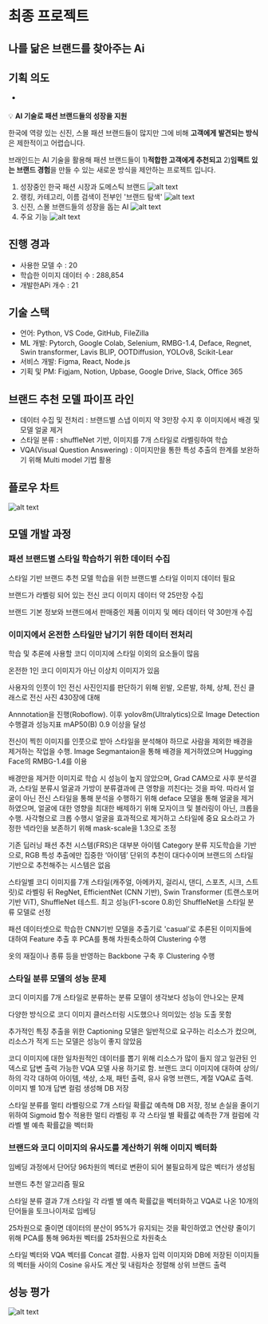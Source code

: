 # 최종 프로젝트

## 나를 닮은 브랜드를 찾아주는 Ai <BRAIND>

## 기획 의도
- <aside>
💡 **AI 기술로 패션 브랜드들의 성장을 지원**

한국에 역량 있는 신진, 스몰 패션 브랜드들이 많지만 그에 비해 **고객에게** **발견되는 방식**은 제한적이고 어렵습니다.

브래인드는 AI 기술을 활용해 패션 브랜드들이 1)**적합한 고객에게 추천되고** 2)**임팩트 있는 브랜드 경험**을 만들 수 있는 새로운 방식을 제안하는 프로젝트 입니다.

</aside>

1. 성장중인 한국 패션 시장과 도메스틱 브랜드
![alt text](./image/설명1.png)
2. 랭킹, 카테고리, 이름 검색이 전부인 '브랜드 탐색'
![alt text](./image/설명2.png)
3. 신진, 스몰 브랜드들의 성장을 돕는 AI
![alt text](./image/설명3.png)
4. 주요 기능
![alt text](./image/설명4.png)

## 진행 경과
- 사용한 모델 수 : 20
- 학습한 이미지 데이터 수 : 288,854
- 개발한APi 개수 : 21

## 기술 스택
- 언어: Python, VS Code, GitHub, FileZilla
- ML 개발: Pytorch, Google Colab, Selenium, RMBG-1.4, Deface, Regnet, Swin transformer, Lavis BLIP, OOTDiffusion, YOLOv8, Scikit-Lear
- 서비스 개발: Figma, React, Node.js
- 기획 및 PM: Figjam, Notion, Upbase, Google Drive, Slack, Office 365

## 브랜드 추천 모델 파이프 라인
- 데이터 수집 및 전처리 : 브랜드별 스냅 이미지 약 3만장 수지 후 이미지에서 배경 및 모델 얼굴 제거
- 스타일 분류 : shuffleNet 기반, 이미지를 7개 스타일로 라벨링하여 학습
- VQA(Visual Question Answering) : 이미지만을 통한 특성 추출의 한계를 보완하기 위해 Multi model 기법 활용

## 플로우 차트
![alt text](./image/플로우차트.png)

## 모델 개발 과정


### 패션 브랜드별 스타일 학습하기 위한 데이터 수집

스타일 기반 브랜드 추천 모델 학습을 위한 브랜드별 스타일 이미지 데이터 필요

브랜드가 라벨링 되어 있는 전신 코디 이미지 데이터 약 25만장 수집

브랜드 기본 정보와 브랜드에서 판매중인 제품 이미지 및 메타 데이터 약 30만개 수집


### 이미지에서 온전한 스타일만 남기기 위한 데이터 전처리

학습 및 추론에 사용할 코디 이미지에 스타일 이외의 요소들이 많음

온전한 1인 코디 이미지가 아닌 이상치 이미지가 있음

사용자의 인풋이 1인 전신 사진인지를 판단하기 위해 왼발, 오른발, 하체, 상체, 전신 클래스로 전신 사진 430장에 대해 

Annnotation을 진행(Roboflow). 이후 yolov8m(Ultralytics)으로 Image Detection 수행결과 성능지표 mAP50(B) 0.9 이상을 달성

전신이 찍힌 이미지를 인풋으로 받아 스타일을 분석해야 하므로 사람을 제외한 배경을 제거하는 작업을 수행. Image Segmantaion을 통해 배경을 제거하였으며 Hugging Face의 RMBG-1.4를 이용

배경만을 제거한 이미지로 학습 시 성능이 높지 않았으며, Grad CAM으로 사후 분석결과, 스타일 분류시 얼굴과 가방이 분류결과에 큰 영향을 끼친다는 것을 파악. 따라서 얼굴이 아닌 전신 스타일을 통해 분석을 수행하기 위해 deface 모델을 통해 얼굴을 제거하였으며, 얼굴에 대한 영향을 최대한 배제하기 위해 모자이크 및 블러링이 아닌, 크롭을 수행. 사각형으로 크롭 수행시 얼굴을 효과적으로 제거하고 스타일에 중요 요소라고 가정한 넥라인을 보존하기 위해 mask-scale을 1.3으로 조정

기존 딥러닝 패션 추천 시스템(FRS)은 대부분 아이템 Category 분류 지도학습을 기반으로, RGB 특성 추출에만 집중한 ‘아이템’ 단위의 추천이 대다수이며 브랜드의 스타일 기반으로 추천해주는 시스템은 없음

스타일별 코디 이미지를 7개 스타일(캐주얼, 아메카지, 걸리시, 댄디, 스포츠, 시크, 스트릿)로 라벨링 뒤 RegNet, EfficientNet (CNN 기반), Swin Transformer (트랜스포머 기반 ViT), ShuffleNet 테스트. 최고 성능(F1-score 0.8)인 ShuffleNet을 스타일 분류 모델로 선정

패션 데이터셋으로 학습한 CNN기반 모델을 추출기로 'casual'로 추론된 이미지들에 대하여 Feature 추출 후 PCA를 통해 차원축소하여 Clustering 수행

옷의 재질이나 종류 등을 반영하는 Backbone 구축 후 Clustering 수행


### 스타일 분류 모델의 성능 문제

코디 이미지를 7개 스타일로 분류하는 분류 모델이 생각보다 성능이 안나오는 문제

다양한 방식으로 코디 이미지 클러스터링 시도했으나 의미있는 성능 도출 못함

 추가적인 특징 추출을 위한 Captioning 모델은 일반적으로 요구하는 리소스가 컸으며, 리소스가 적게 드는 모델은 성능이 좋지 않았음

코디 이미지에 대한 일차원적인 데이터를 뽑기 위해 리소스가 많이 들지 않고 일관된 인덱스로 답변 출력 가능한 VQA 모델 사용 하기로 함. 브랜드 코디 이미지에 대하여 상의/하의 각각 대하여 아이템, 색상, 소재, 패턴 출력,  유사 유명 브랜드, 계절 VQA로 출력. 이미지 별 10개 답변 컬럼 생성해 DB 저장

스타일 분류를 멀티 라벨링으로 7개 스타일 확률값 예측해 DB 저장, 정보 손실을 줄이기 위하여 Sigmoid 함수 적용한 멀티 라벨링 후 각 스타일 별 확률값 예측한 7개 컬럼에 각 라벨 별 예측 확률값을 벡터화


### 브랜드와 코디 이미지의 유사도를 계산하기 위해 이미지 벡터화

임베딩 과정에서 단어당 96차원의 벡터로 변환이 되어 불필요하게 많은 벡터가 생성됨

브랜드 추천 알고리즘 필요

스타일 분류 결과 7개 스타일 각 라벨 별 예측 확률값을 벡터화하고 VQA로 나온 10개의 단어들을 토크나이저로 임베딩

25차원으로 줄이면 데이터의 분산이 95%가 유지되는 것을 확인하였고 연산량 줄이기 위해 PCA를 통해 96차원 벡터를 25차원으로 차원축소

스타일 벡터와 VQA 벡터를 Concat 결합. 사용자 입력 이미지와 DB에 저장된 이미지들의 벡터들 사이의 Cosine 유사도 계산 및 내림차순 정렬해 상위 브랜드 출력


## 성능 평가

![alt text](./image/성능평가.png)

